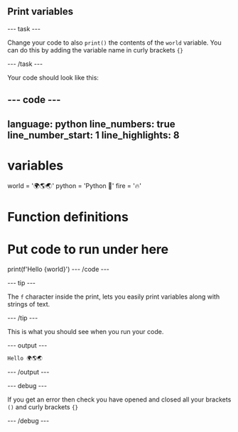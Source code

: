 ## Print variables

--- task ---

Change your code to also `print()` the contents of the `world` variable. You can do this by adding the variable name in curly brackets `{}`

--- /task ---

Your code should look like this:

--- code ---
---
language: python
line_numbers: true
line_number_start: 1
line_highlights: 8
---
# variables
world = '🌍🌎🌏'
python = 'Python 🐍'
fire = '🔥'

# Function definitions        
  
# Put code to run under here
print(f'Hello {world}')
--- /code ---

--- tip ---

The `f` character inside the print, lets you easily print variables along with strings of text.

--- /tip ---

This is what you should see when you run your code.

--- output ---

```python
Hello 🌍🌎🌏
```

--- /output ---

--- debug ---

If you get an error then check you have opened and closed all your brackets `()` and curly brackets `{}`

--- /debug ---
